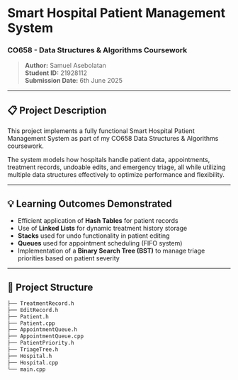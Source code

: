 # Smart Hospital Patient Management System

### CO658 - Data Structures & Algorithms Coursework

> **Author:** Samuel Asebolatan  
> **Student ID:** 21928112  
> **Submission Date:** 6th June 2025

---

## 📋 Project Description

This project implements a fully functional Smart Hospital Patient Management System as part of my CO658 Data Structures & Algorithms coursework.

The system models how hospitals handle patient data, appointments, treatment records, undoable edits, and emergency triage, all while utilizing multiple data structures effectively to optimize performance and flexibility.

---

## 💡 Learning Outcomes Demonstrated

- Efficient application of **Hash Tables** for patient records
- Use of **Linked Lists** for dynamic treatment history storage
- **Stacks** used for undo functionality in patient editing
- **Queues** used for appointment scheduling (FIFO system)
- Implementation of a **Binary Search Tree (BST)** to manage triage priorities based on patient severity

---

## 📂 Project Structure

```bash
├── TreatmentRecord.h
├── EditRecord.h
├── Patient.h
├── Patient.cpp
├── AppointmentQueue.h
├── AppointmentQueue.cpp
├── PatientPriority.h
├── TriageTree.h
├── Hospital.h
├── Hospital.cpp
└── main.cpp
